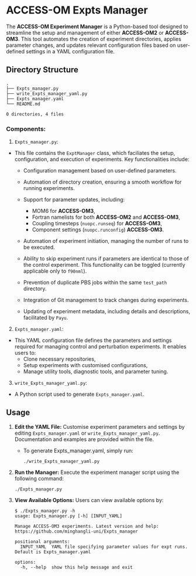 # ACCESS-OM Expts Manager
The **ACCESS-OM Experiment Manager** is a Python-based tool designed to streamline the setup and management of either **ACCESS-OM2** or **ACCESS-OM3**. This tool automates the creation of experiment directories, applies parameter changes, and updates relevant configuration files based on user-defined settings in a YAML configuration file.

## Directory Structure
```
.
├── Expts_manager.py
├── write_Expts_manager_yaml.py
├── Expts_manager.yaml
└── README.md

0 directories, 4 files
```

### Components:
1. `Expts_manager.py`:
 - This file contains the `ExptManager` class, which faciliates the setup, configuration, and execution of experiments. Key functionalities include:
    - Configuration management based on user-defined parameters.
    - Automation of directory creation, ensuring a smooth workflow for running experiments.
    - Support for parameter updates, including:
        - MOM6 for **ACCESS-OM3**,
        - Fortran namelists for both **ACCESS-OM2** and **ACCESS-OM3**,
        - Coupling timesteps (`nuopc.runseq`) for **ACCESS-OM3**,
        - Component settings (`nuopc.runconfig`) **ACCESS-OM3**.

    - Automation of experiment initiation, managing the number of runs to be executed.
    - Ability to skip experiment runs if parameters are identical to those of the control experiment. This functionality can be toggled (currently applicable only to `f90nml`).
    - Prevention of duplicate PBS jobs within the same `test_path` directory.
    - Integration of Git management to track changes during experiments.
    - Updating of experiment metadata, including details and descriptions, facilitated by `Payu`.

2. `Expts_manager.yaml`:
 - This YAML configuration file defines the parameters and settings required for managing control and perturbation experiments. It enables users to:
    - Clone necessary repositories,
    - Setup experiments with customised configurations,
    - Manage utility tools, diagnostic tools, and parameter tuning.

3. `write_Expts_manager_yaml.py`:
 - A Python script used to generate `Expts_manager.yaml`.

## Usage
1. **Edit the YAML File:** Customise experiment parameters and settings by editing `Expts_manager.yaml` or `write_Expts_manager_yaml.py`. Documentation and examples are provided within the file.
   - To generate Expts_manager.yaml, simply run:
     ```
     ./write_Expts_manager_yaml.py
     ```

2. **Run the Manager:** Execute the experiment manager script using the following command:
   ```
   ./Expts_manager.py
   ```

4. **View Available Options:** Users can view available options by:
    ```
    $ ./Expts_manager.py -h
    usage: Expts_manager.py [-h] [INPUT_YAML]
    
    Manage ACCESS-OM3 experiments. Latest version and help: https://github.com/minghangli-uni/Expts_manager
    
    positional arguments:
      INPUT_YAML  YAML file specifying parameter values for expt runs. Default is Expts_manager.yaml
    
    options:
      -h, --help  show this help message and exit
    ```